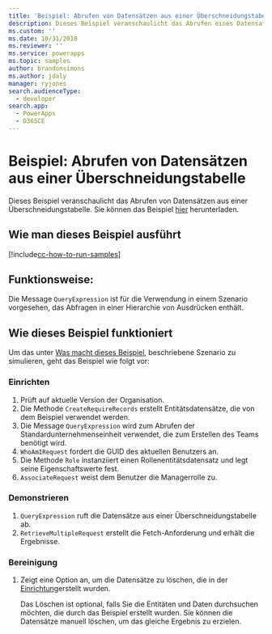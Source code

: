 ```yaml
---
title: 'Beispiel: Abrufen von Datensätzen aus einer Überschneidungstabelle (Common Data Service) | Microsoft Docs'
description: Dieses Beispiel veranschaulicht das Abrufen eines Datensatzes aus einer Überschneidungstabelle.
ms.custom: ''
ms.date: 10/31/2018
ms.reviewer: ''
ms.service: powerapps
ms.topic: samples
author: brandonsimons
ms.author: jdaly
manager: ryjones
search.audienceType:
  - developer
search.app:
  - PowerApps
  - D365CE
---
```

# <a name="sample-retrieve-records-from-an-intersect-table"></a>Beispiel: Abrufen von Datensätzen aus einer Überschneidungstabelle

<!-- https://docs.microsoft.com/dynamics365/customer-engagement/developer/org-service/sample-retrieve-records-intersect-table -->
 Dieses Beispiel veranschaulicht das Abrufen von Datensätzen aus einer Überschneidungstabelle. Sie können das Beispiel [hier](https://github.com/Microsoft/PowerApps-Samples/tree/master/cds/orgsvc/C%23/RetrieveRecordsFromIntersectTable) herunterladen.

## <a name="how-to-run-this-sample"></a>Wie man dieses Beispiel ausführt

[!include[cc-how-to-run-samples](../../includes/cc-how-to-run-samples.md)]

## <a name="what-this-sample-does"></a>Funktionsweise:

Die Message `QueryExpression` ist für die Verwendung in einem Szenario vorgesehen, das Abfragen in einer Hierarchie von Ausdrücken enthält.

## <a name="how-this-sample-works"></a>Wie dieses Beispiel funktioniert

Um das unter [Was macht dieses Beispiel](#what-this-sample-does), beschriebene Szenario zu simulieren, geht das Beispiel wie folgt vor:

### <a name="setup"></a>Einrichten

1. Prüft auf aktuelle Version der Organisation. 
1. Die Methode `CreateRequireRecords` erstellt Entitätsdatensätze, die von dem Beispiel verwendet werden.
1. Die Message `QueryExpression` wird zum Abrufen der Standardunternehmenseinheit verwendet, die zum Erstellen des Teams benötigt wird.
1. `WhoAmIRequest` fordert die GUID des aktuellen Benutzers an.
1. Die Methode `Role` instanziiert einen Rollenentitätsdatensatz und legt seine Eigenschaftswerte fest.
1. `AssociateRequest` weist dem Benutzer die Managerrolle zu. 

### <a name="demonstrate"></a>Demonstrieren

1. `QueryExpression` ruft die Datensätze aus einer Überschneidungstabelle ab.
1. `RetrieveMultipleRequest` erstellt die Fetch-Anforderung und erhält die Ergebnisse.
### <a name="clean-up"></a>Bereinigung

1. Zeigt eine Option an, um die Datensätze zu löschen, die in der [Einrichtung](#setup)erstellt wurden.

    Das Löschen ist optional, falls Sie die Entitäten und Daten durchsuchen möchten, die durch das Beispiel erstellt wurden. Sie können die Datensätze manuell löschen, um das gleiche Ergebnis zu erzielen.
